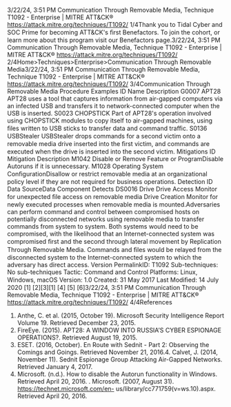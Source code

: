 3/22/24, 3:51 PM Communication Through Removable Media, Technique T1092 - Enterprise | MITRE ATT&CK®
https://attack.mitre.org/techniques/T1092/ 1/4Thank you to Tidal Cyber and SOC Prime for becoming ATT&CK's ﬁrst Benefactors. To join the cohort, or learn more about this program visit our
Benefactors page.3/22/24, 3:51 PM Communication Through Removable Media, Technique T1092 - Enterprise | MITRE ATT&CK®
https://attack.mitre.org/techniques/T1092/ 2/4Home>Techniques>Enterprise>Communication Through Removable Media3/22/24, 3:51 PM Communication Through Removable Media, Technique T1092 - Enterprise | MITRE ATT&CK®
https://attack.mitre.org/techniques/T1092/ 3/4Communication Through Removable Media
Procedure Examples
ID Name Description
G0007 APT28 APT28 uses a tool that captures information from air-gapped computers via an infected USB and transfers it
to network-connected computer when the USB is inserted.
S0023 CHOPSTICK Part of APT28's operation involved using CHOPSTICK modules to copy itself to air-gapped machines, using
ﬁles written to USB sticks to transfer data and command traﬃc.
S0136 USBStealer USBStealer drops commands for a second victim onto a removable media drive inserted into the ﬁrst victim,
and commands are executed when the drive is inserted into the second victim.
Mitigations
ID Mitigation Description
M1042 Disable or Remove Feature or
ProgramDisable Autoruns if it is unnecessary.
M1028 Operating System
ConﬁgurationDisallow or restrict removable media at an organizational policy level if they are not
required for business operations.
Detection
ID Data SourceData Component Detects
DS0016 Drive Drive Access Monitor for unexpected ﬁle access on removable media
Drive Creation Monitor for newly executed processes when removable media is mounted.Adversaries can perform command and control between compromised hosts on potentially disconnected networks using removable media
to transfer commands from system to system. Both systems would need to be compromised, with the likelihood that an Internet-connected
system was compromised ﬁrst and the second through lateral movement by Replication Through Removable Media. Commands and ﬁles
would be relayed from the disconnected system to the Internet-connected system to which the adversary has direct access.
Version PermalinkID: T1092
Sub-techniques:  No sub-techniques
 
Tactic: Command and Control
 
Platforms: Linux, Windows, macOS
Version: 1.0
Created: 31 May 2017
Last Modiﬁed: 14 July 2020
[1]
[2][3][1]
[4]
[5]
[6]3/22/24, 3:51 PM Communication Through Removable Media, Technique T1092 - Enterprise | MITRE ATT&CK®
https://attack.mitre.org/techniques/T1092/ 4/4References
1. Anthe, C. et al. (2015, October 19). Microsoft Security
Intelligence Report Volume 19. Retrieved December 23, 2015.
2. FireEye. (2015). APT28: A WINDOW INTO RUSSIA’S CYBER
ESPIONAGE OPERATIONS?. Retrieved August 19, 2015.
3. ESET. (2016, October). En Route with Sednit - Part 2:
Observing the Comings and Goings. Retrieved November 21,
2016.4. Calvet, J. (2014, November 11). Sednit Espionage Group
Attacking Air-Gapped Networks. Retrieved January 4, 2017.
5. Microsoft. (n.d.). How to disable the Autorun functionality in
Windows. Retrieved April 20, 2016.
 . Microsoft. (2007, August 31).
https://technet.microsoft.com/en-
us/library/cc771759(v=ws.10).aspx. Retrieved April 20, 2016.